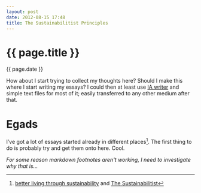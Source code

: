 ```yaml
---
layout: post
date: 2012-08-15 17:48
title: The Sustainabilitist Principles
---
```


{{ page.title }}
================

<p class="meta">{{ page.date }}</p>

How about I start trying to collect my thoughts here? Should I make this where I start writing my essays? I could then at least use [IA writer](http://www.iawriter.com/ "IA Writer") and simple text files for most of it; easily transferred to any other medium after that.
	
# Egads

I’ve got a lot of essays started already in different places[^1]. The first thing to do is probably try and get them onto here. Cool.

[^1]: [better living through sustainability](http://betterlivingthroughsustainability.com) and [The Sustainabilitist](http://thesustainabilitist.com)

_For some reason markdown footnotes aren't working, I need to investigate why that is…_
